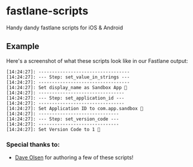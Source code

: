 # fastlane-scripts
Handy dandy fastlane scripts for iOS &amp; Android

## Example 

Here's a screenshot of what these scripts look like in our Fastlane output:

```
[14:24:27]: ----------------------------------
[14:24:27]: --- Step: set_value_in_strings ---
[14:24:27]: ----------------------------------
[14:24:27]: Set display_name as Sandbox App 💯
[14:24:27]: --------------------------------
[14:24:27]: --- Step: set_application_id ---
[14:24:27]: --------------------------------
[14:24:27]: Set Application ID to com.app.sandbox 💐
[14:24:27]: ------------------------------
[14:24:27]: --- Step: set_version_code ---
[14:24:27]: ------------------------------
[14:24:27]: Set Version Code to 1 🍾
```


### Special thanks to:
- [Dave Olsen](https://github.com/daveols) for authoring a few of these scripts!
